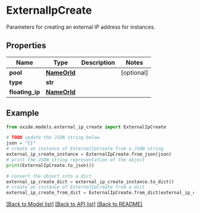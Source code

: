# ExternalIpCreate

Parameters for creating an external IP address for instances.

## Properties

Name | Type | Description | Notes
------------ | ------------- | ------------- | -------------
**pool** | [**NameOrId**](NameOrId.md) |  | [optional] 
**type** | **str** |  | 
**floating_ip** | [**NameOrId**](NameOrId.md) |  | 

## Example

```python
from oxide.models.external_ip_create import ExternalIpCreate

# TODO update the JSON string below
json = "{}"
# create an instance of ExternalIpCreate from a JSON string
external_ip_create_instance = ExternalIpCreate.from_json(json)
# print the JSON string representation of the object
print(ExternalIpCreate.to_json())

# convert the object into a dict
external_ip_create_dict = external_ip_create_instance.to_dict()
# create an instance of ExternalIpCreate from a dict
external_ip_create_from_dict = ExternalIpCreate.from_dict(external_ip_create_dict)
```
[[Back to Model list]](../README.md#documentation-for-models) [[Back to API list]](../README.md#documentation-for-api-endpoints) [[Back to README]](../README.md)


